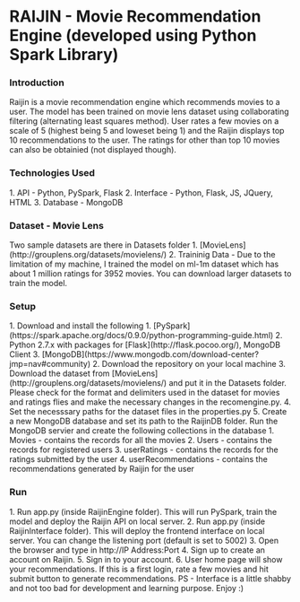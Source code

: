 # RAIJIN - Movie Recommendation Engine (developed using Python Spark Library)

<h3>Introduction</h3>
Raijin is a movie recommendation engine which recommends movies to a user. The model has been trained on movie lens dataset using collaborating filtering (alternating least squares method). User rates a few movies on a scale of 5 (highest being 5 and loweset being 1) and the Raijin displays top 10 recommendations to the user. The ratings for other than top 10 movies can also be obtainied (not displayed though).

<h3>Technologies Used</h3>
1. API - Python, PySpark, Flask
2. Interface - Python, Flask, JS, JQuery, HTML
3. Database - MongoDB

<h3>Dataset - Movie Lens</h3>
Two sample datasets are there in Datasets folder
1. [MovieLens](http://grouplens.org/datasets/movielens/)
2. Traininig Data -  Due to the limitation of my machine, I trained the model on ml-1m dataset which has about 1 million ratings for 3952 movies. You can download larger datasets to train the model.
	 
<h3>Setup</h3>
1. Download and install the following
	1. [PySpark](https://spark.apache.org/docs/0.9.0/python-programming-guide.html)
	2. Python 2.7.x with packages for [Flask](http://flask.pocoo.org/), MongoDB Client
	3. [MongoDB](https://www.mongodb.com/download-center?jmp=nav#community)
2. Download the repository on your local machine
3. Download the dataset from [MovieLens](http://grouplens.org/datasets/movielens/) and put it in the Datasets folder. Please check for the format and delimiters used in the dataset for movies and ratings flies and make the necessary changes in the recomengine.py.
4. Set the necesssary paths for the dataset files in the properties.py
5. Create a new MongoDB database and set its path to the RaijinDB folder. Run the MongoDB servier and create the following collections in the database
	1. Movies - contains the records for all the movies
	2. Users - contains the records for registered users
	3. userRatings - contains the records for the ratings submitted by the user
	4. userRecommendations - contains the recommendations generated by Raijin for the user

<h3>Run</h3>
1. Run app.py (inside RaijinEngine folder). This will run PySpark, train the model and deploy the Raijin API on local server.
2. Run app.py (inside RaijinInterface folder). This will deploy the frontend interface on local server. You can change the listening port (default is set to 5002)
3. Open the browser and type in http://IP Address:Port
4. Sign up to create an account on Raijin.
5. Sign in to your account.
6. User home page will show your recommendations. If this is a first login, rate a few movies and hit submit button to generate recommendations.
PS - Interface is a little shabby and not too bad for development and learning purpose. Enjoy :)